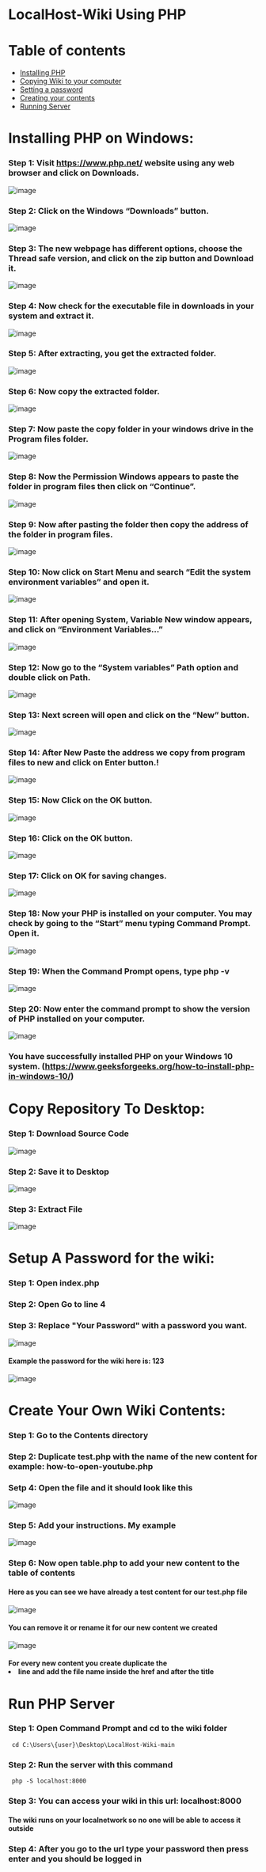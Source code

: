 # LocalHost-Wiki Using PHP

Table of contents
=================

<!--ts-->
  * [Installing PHP](#php)
  * [Copying Wiki to your computer](#wikitocomputer)
  * [Setting a password](#setpass)
  * [Creating your contents](#creatingcontents)
  * [Running Server](#runserver)
<!--te-->

<a name="php"></a>
Installing PHP on Windows:
=================

### Step 1: Visit https://www.php.net/ website using any web browser and click on Downloads.
![image](https://github.com/Vasilis414/LocalHost-Wiki/assets/83064774/eb48b97c-ea6c-4179-bbe6-d7c179ccec2f)
### Step 2: Click on the Windows “Downloads” button.
![image](https://github.com/Vasilis414/LocalHost-Wiki/assets/83064774/f110b09e-d161-4a4d-9fea-c9ee8fcf3abd)
### Step 3: The new webpage has different options, choose the Thread safe version, and click on the zip button and Download it.
![image](https://github.com/Vasilis414/LocalHost-Wiki/assets/83064774/d3409e5f-071b-41f9-a615-7b3440d4420f)
### Step 4: Now check for the executable file in downloads in your system and extract it.
![image](https://github.com/Vasilis414/LocalHost-Wiki/assets/83064774/b8d140f3-6be3-4aa7-8b0b-c51ab7b974b3)
### Step 5: After extracting, you get the extracted folder.
![image](https://github.com/Vasilis414/LocalHost-Wiki/assets/83064774/0d1e2f36-1557-4cd9-bdab-2f3053a7318e)
### Step 6: Now copy the extracted folder.
![image](https://github.com/Vasilis414/LocalHost-Wiki/assets/83064774/3ffdd728-5e6d-40ec-86b0-d4d5bfef2142)
### Step 7: Now paste the copy folder in your windows drive in the Program files folder.
![image](https://github.com/Vasilis414/LocalHost-Wiki/assets/83064774/cbbf6690-dea5-4bc4-adc1-f3a6674ff261)
### Step 8: Now the Permission Windows appears to paste the folder in program files then click on “Continue”.
![image](https://github.com/Vasilis414/LocalHost-Wiki/assets/83064774/aef766d7-1d00-40f2-af75-b80d98acb367)
### Step 9: Now after pasting the folder then copy the address of the folder in program files.
![image](https://github.com/Vasilis414/LocalHost-Wiki/assets/83064774/01b106b9-ada8-47d6-97a8-3abf0a9e2da7)
### Step 10: Now click on Start Menu and search “Edit the system environment variables” and open it.
![image](https://github.com/Vasilis414/LocalHost-Wiki/assets/83064774/a6dc39e0-878f-4122-a6f3-e95216565cd2)
### Step 11: After opening System, Variable New window appears, and click on “Environment Variables…”
![image](https://github.com/Vasilis414/LocalHost-Wiki/assets/83064774/d9d3bdf3-e5eb-4548-8b4e-234d0129e86b)
### Step 12: Now go to the “System variables” Path option and double click on Path.
![image](https://github.com/Vasilis414/LocalHost-Wiki/assets/83064774/da552a47-186b-47cc-a69f-849ec6234618)
### Step 13: Next screen will open and click on the “New” button.
![image](https://github.com/Vasilis414/LocalHost-Wiki/assets/83064774/58accb4b-408e-463c-9166-a84654d74e0d)
### Step 14: After New  Paste the address we copy from program files to new and click on Enter button.!
![image](https://github.com/Vasilis414/LocalHost-Wiki/assets/83064774/e9bea56d-68a9-4448-8f75-bd16ef8292f2)
### Step 15: Now Click on the OK button.
![image](https://github.com/Vasilis414/LocalHost-Wiki/assets/83064774/04e8b21a-c839-45d6-aedf-75c20306868d)
### Step 16:  Click on the OK button. 
![image](https://github.com/Vasilis414/LocalHost-Wiki/assets/83064774/db19c740-45b3-426c-b185-73845b49ecb3)
### Step 17: Click on OK for saving changes.
![image](https://github.com/Vasilis414/LocalHost-Wiki/assets/83064774/15c99641-83ec-45e7-877c-0fd70bd5a9cc)
### Step 18: Now your PHP is installed on your computer. You may check by going to the “Start” menu typing Command Prompt. Open it.
![image](https://github.com/Vasilis414/LocalHost-Wiki/assets/83064774/5c0d31fc-d020-4cee-93e5-26da4ee8d230)
### Step 19: When the Command Prompt opens, type php -v
![image](https://github.com/Vasilis414/LocalHost-Wiki/assets/83064774/2d78bed7-5374-47b1-a6bd-7187d8bf018d)
### Step 20: Now enter the command prompt to show the version of PHP installed on your computer.
![image](https://github.com/Vasilis414/LocalHost-Wiki/assets/83064774/962ba0fa-1509-4cb4-bc6b-3b5c487d2cf1)
### You have successfully installed PHP on your Windows 10 system. (https://www.geeksforgeeks.org/how-to-install-php-in-windows-10/)

<a name="wikitocomputer"></a>
Copy Repository To Desktop:
=================
### Step 1: Download Source Code
![image](https://github.com/Vasilis414/LocalHost-Wiki/assets/83064774/614950b1-6177-4360-aeca-631d370ca178)
### Step 2: Save it to Desktop
![image](https://github.com/Vasilis414/LocalHost-Wiki/assets/83064774/eea710e3-bac9-4084-ac8b-1c2c39f67d0d)
### Step 3: Extract File
![image](https://github.com/Vasilis414/LocalHost-Wiki/assets/83064774/0ab734e7-9fdd-4e80-b917-1438a5bcc302)

<a name="setpass"></a>
Setup A Password for the wiki:
=================
### Step 1: Open index.php
### Step 2: Open Go to line 4
### Step 3: Replace "Your Password" with a password you want.
![image](https://github.com/Vasilis414/LocalHost-Wiki/assets/83064774/a2fed502-b4ba-4491-966b-15da29276448)
#### Example the password for the wiki here is: 123
![image](https://github.com/Vasilis414/LocalHost-Wiki/assets/83064774/365a2ddf-462a-42c7-af0a-46469b65eb61)

<a name="creatingcontents"></a>
Create Your Own Wiki Contents:
=================
### Step 1: Go to the Contents directory
### Step 2: Duplicate test.php with the name of the new content for example: how-to-open-youtube.php
### Setp 4: Open the file and it should look like this
![image](https://github.com/Vasilis414/LocalHost-Wiki/assets/83064774/2ebeb363-8048-45a5-ba31-2cf6642b8246)
### Step 5: Add your instructions. My example
![image](https://github.com/Vasilis414/LocalHost-Wiki/assets/83064774/7f2b0f24-709f-43b1-ab42-9c7a3bcf29a6)
### Step 6: Now open table.php to add your new content to the table of contents
#### Here as you can see we have already a test content for our test.php file
![image](https://github.com/Vasilis414/LocalHost-Wiki/assets/83064774/9b453935-1d32-4293-ae12-ea5a47038275)
#### You can remove it or rename it for our new content we created
![image](https://github.com/Vasilis414/LocalHost-Wiki/assets/83064774/02d8054a-7e4a-452d-a857-cdca25e8d2e3)
#### For every new content you create duplicate the <li> line and add the file name inside the href and after the title

<a name="runserver"></a>
Run PHP Server
=================
### Step 1: Open Command Prompt and cd to the wiki folder
```
 cd C:\Users\{user}\Desktop\LocalHost-Wiki-main
```
### Step 2: Run the server with this command
```
 php -S localhost:8000
```
### Step 3: You can access your wiki in this url: localhost:8000
#### The wiki runs on your localnetwork so no one will be able to access it outside
### Step 4: After you go to the url type your password then press enter and you should be logged in
